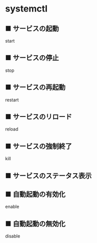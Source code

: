# systemctl

## ■ サービスの起動
start
## ■ サービスの停止
stop
## ■ サービスの再起動
restart
## ■ サービスのリロード
reload
## ■ サービスの強制終了
kill
## ■ サービスのステータス表示
## ■ 自動起動の有効化
enable
## ■ 自動起動の無効化
disable
